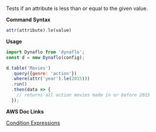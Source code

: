 Tests if an attribute is less than or equal to the given value.

**Command Syntax**

```javascript
attr(attribute).le(value)
```

**Usage**

```javascript
import Dynaflo from 'dynaflo';
const d = new Dynaflo(config);

d.table('Movies')
  .query({genre: 'action'})
  .where(attr('year').le(2015)))
  .run()
  .then(data => {
    // returns all action movies made in or before 2015
  });
```

**AWS Doc Links**

[Condition Expressions](http://docs.aws.amazon.com/amazondynamodb/latest/developerguide/Expressions.SpecifyingConditions.html)
